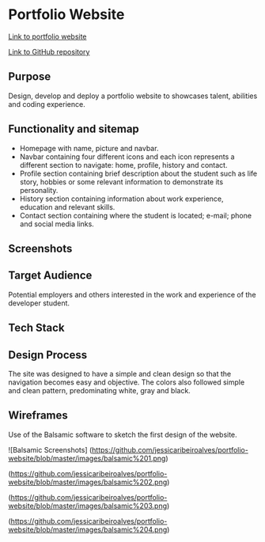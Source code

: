 # Portfolio Website

[Link to portfolio website](https://jessicaribeiroalves.github.io/portfolio-website/)

[Link to GitHub repository](https://github.com/jessicaribeiroalves/portfolio-website)

## Purpose

Design, develop and deploy a portfolio website to showcases talent, abilities and coding experience.

## Functionality and sitemap

- Homepage with name, picture and navbar.
- Navbar containing four different icons and each icon represents a different section to navigate: home, profile, history and contact.
- Profile section containing brief description about the student such as life story, hobbies or some relevant information to demonstrate its personality.
- History section containing information about work experience, education and relevant skills.
- Contact section containing where the student is located; e-mail; phone and social media links.

## Screenshots

## Target Audience

Potential employers and others interested in the work and experience of the developer student.

## Tech Stack

## Design Process

The site was designed to have a simple and clean design so that the navigation becomes easy and objective. The colors also followed simple and clean pattern, predominating white, gray and black.

## Wireframes

Use of the Balsamic software to sketch the first design of the website.

![Balsamic Screenshots]
(https://github.com/jessicaribeiroalves/portfolio-website/blob/master/images/balsamic%201.png)


(https://github.com/jessicaribeiroalves/portfolio-website/blob/master/images/balsamic%202.png)


(https://github.com/jessicaribeiroalves/portfolio-website/blob/master/images/balsamic%203.png)


(https://github.com/jessicaribeiroalves/portfolio-website/blob/master/images/balsamic%204.png)
